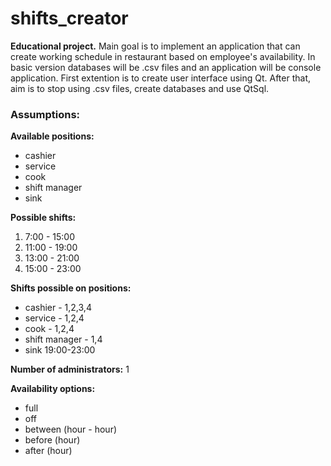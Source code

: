 # shifts_creator
**Educational project.**
Main goal is to implement an application that can create working schedule in restaurant based on employee's availability. In basic version databases will be .csv files and an application will be console application. First extention is to create user interface using Qt. After that, aim is to stop using .csv files, create databases and use QtSql.
### Assumptions: 
**Available positions:**
- cashier
- service
- cook
- shift manager
- sink

**Possible shifts:**
1. 7:00 - 15:00
2. 11:00 - 19:00
3. 13:00 - 21:00
4. 15:00 - 23:00

**Shifts possible on positions:**
- cashier - 1,2,3,4
- service - 1,2,4
- cook - 1,2,4
- shift manager - 1,4
- sink 19:00-23:00

**Number of administrators:** 1

**Availability options:**
- full
- off
- between (hour - hour)
- before (hour)
- after (hour)
